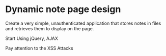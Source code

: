 # Dynamic note page design

Create a very simple, unauthenticated application that stores notes in files and retrieves them to display on the page. 

Start Using jQuery, AJAX

Pay attention to the XSS Attacks
